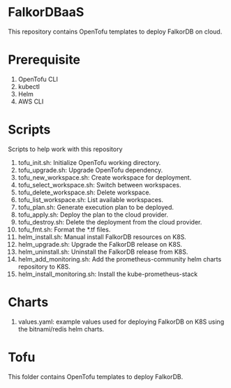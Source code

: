 # FalkorDBaaS

This repository contains OpenTofu templates to deploy FalkorDB on cloud.

# Prerequisite

1. OpenTofu CLI
2. kubectl
3. Helm
4. AWS CLI

# Scripts

Scripts to help work with this repository

1. tofu_init.sh: Initialize OpenTofu working directory.
2. tofu_upgrade.sh: Upgrade OpenTofu dependency.
3. tofu_new_workspace.sh: Create workspace for deployment.
4. tofu_select_workspace.sh: Switch between workspaces.
5. tofu_delete_workspace.sh: Delete workspace.
6. tofu_list_workspace.sh: List available workspaces.
7. tofu_plan.sh: Generate execution plan to be deployed.
8. tofu_apply.sh: Deploy the plan to the cloud provider.
9. tofu_destroy.sh: Delete the deployment from the cloud provider.
10. tofu_fmt.sh: Format the *.tf files.
11. helm_install.sh: Manual install FalkorDB resources on K8S.
12. helm_upgrade.sh: Upgrade the FalkorDB release on K8S.
13. helm_uninstall.sh: Uninstall the FalkorDB release from K8S.
14. helm_add_monitoring.sh: Add the prometheus-community helm charts repository to K8S.
15. helm_install_monitoring.sh: Install the kube-prometheus-stack

# Charts

1. values.yaml: example values used for deploying FalkorDB on K8S using the bitnami/redis helm charts.

# Tofu

This folder contains OpenTofu templates to deploy FalkorDB.